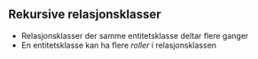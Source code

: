 ## Rekursive relasjonsklasser
- Relasjonsklasser der samme entitetsklasse deltar flere ganger
- En entitetsklasse kan ha flere _roller_ i relasjonsklassen


